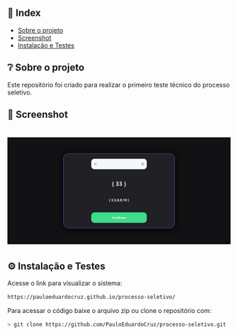 
## 📌 Index
- [Sobre o projeto](#-sobre-o-projeto)
- [Screenshot](#-screenshot)
- [Instalação e Testes](#-instalação-e-testes)


## ❔ Sobre o projeto
 Este repositório foi criado para realizar o primeiro teste técnico do processo seletivo.


## 📸 Screenshot
<h1 align="center">
  <img src="./app.png" alt="Landing" width="1000px" />
</h1>


## ⚙ Instalação e Testes

Acesse o link para visualizar o sistema:
```bash
https://pauloeduardocruz.github.io/processo-seletivo/
```

Para acessar o código baixe o arquivo zip ou clone o repositório com:

```bash
> git clone https://github.com/PauloEduardoCruz/processo-seletivo.git
```

